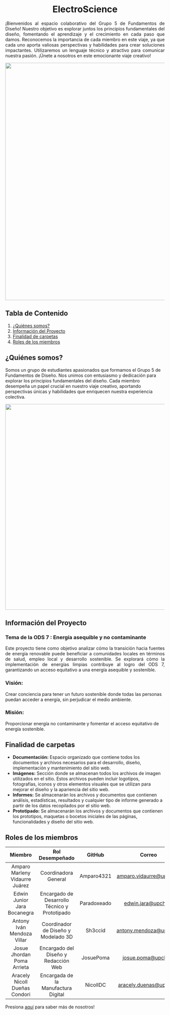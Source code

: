 <h1 align="center">ElectroScience</h1>

<p align="justify">
  ¡Bienvenidos al espacio colaborativo del Grupo 5 de Fundamentos de Diseño! Nuestro objetivo es explorar juntos los principios fundamentales del diseño, fomentando el aprendizaje y el crecimiento en cada paso que damos. Reconocemos la importancia de cada miembro en este viaje, ya que cada uno aporta valiosas perspectivas y habilidades para crear soluciones impactantes. Utilizaremos un lenguaje técnico y atractivo para comunicar nuestra pasión. ¡Únete a nosotros en este emocionante viaje creativo!
</p>

<p align="center">
  <img src="https://geniabioenergy.com/wp-content/uploads/2022/02/Las-renovables-como-vectores-de-transformacion-2.jpg" width="750" style="margin: auto;">
</p>

## Tabla de Contenido
  1. [¿Quiénes somos?](#quiénes-somos)
  2. [Información del Proyecto](#información-del-proyecto)
  3. [Finalidad de carpetas](#finalidad-de-carpetas)
  4. [Roles de los miembros](#roles-de-los-miembros)

## ¿Quiénes somos?
Somos un grupo de estudiantes apasionados que formamos el Grupo 5 de Fundamentos de Diseño. Nos unimos con entusiasmo y dedicación para explorar los principios fundamentales del diseño. Cada miembro desempeña un papel crucial en nuestro viaje creativo, aportando perspectivas únicas y habilidades que enriquecen nuestra experiencia colectiva.

<p align="center">
  <img src="https://github.com/Paradoxeado/prototypeProject/blob/main/Im%C3%A1genes/FotoGrupal01.jpg" width="650" style="margin: auto;">
</p>

## Información del Proyecto
### Tema de la ODS 7 : Energía asequible y no contaminante
<p align="justify">
Este proyecto tiene como objetivo analizar cómo la transición hacia fuentes de energía renovable puede beneficiar a comunidades locales en términos de salud, empleo local y desarrollo sostenible. Se explorará cómo la implementación de energías limpias contribuye al logro del ODS 7, garantizando un acceso equitativo a una energía asequible y sostenible.
</p>

### Visión:
Crear conciencia para tener un futuro sostenible donde todas las personas puedan acceder a energía, sin  perjudicar el medio ambiente.

### Misión:
Proporcionar energía no contaminante y fomentar el acceso equitativo de energía sostenible.

## Finalidad de carpetas
- **Documentación:** Espacio organizado que contiene todos los documentos y archivos necesarios para el desarrollo, diseño, implementación y mantenimiento del sitio web.
- **Imágenes:** Sección donde se almacenan todos los archivos de imagen utilizados en el sitio. Estos archivos pueden incluir logotipos, fotografías, iconos y otros elementos visuales que se utilizan para mejorar el diseño y la apariencia del sitio web.
- **Informes:** Se almacenarán los archivos y documentos que contienen análisis, estadísticas, resultados y cualquier tipo de informe generado a partir de los datos recopilados por el sitio web.
- **Prototipado:** Se almacenarán los archivos y documentos que contienen los prototipos, maquetas o bocetos iniciales de las páginas, funcionalidades y diseño del sitio web.

## Roles de los miembros
| Miembro | Rol Desempeñado | GitHub | Correo |
| :------------: | :------------: | :------------: | :------------: |
| Amparo Marleny Vidaurre Juárez | Coordinadora General | Amparo4321 | amparo.vidaurre@upch.pe |
| Edwin Junior Jara Bocanegra | Encargado de Desarrollo Técnico y Prototipado | Paradoxeado | edwin.jara@upch.pe |
| Antony Iván Mendoza Villar | Coordinador de Diseño y Modelado 3D | Sh3ccid | antony.mendoza@upch.pe |
| Josue Jhordan Poma Arrieta | Encargado del Diseño y Redacción Web | JosuePoma | josue.poma@upch.pe |
| Aracely Nicoll Dueñas Condori | Encargada de la Manufactura Digital | NicollDC | aracely.duenas@upch.pe |

Presiona [aquí](https://github.com/Paradoxeado/prototypeProject/tree/main/FdD/Entregables/Entregable01.md) para saber más de nosotros!
</p>
